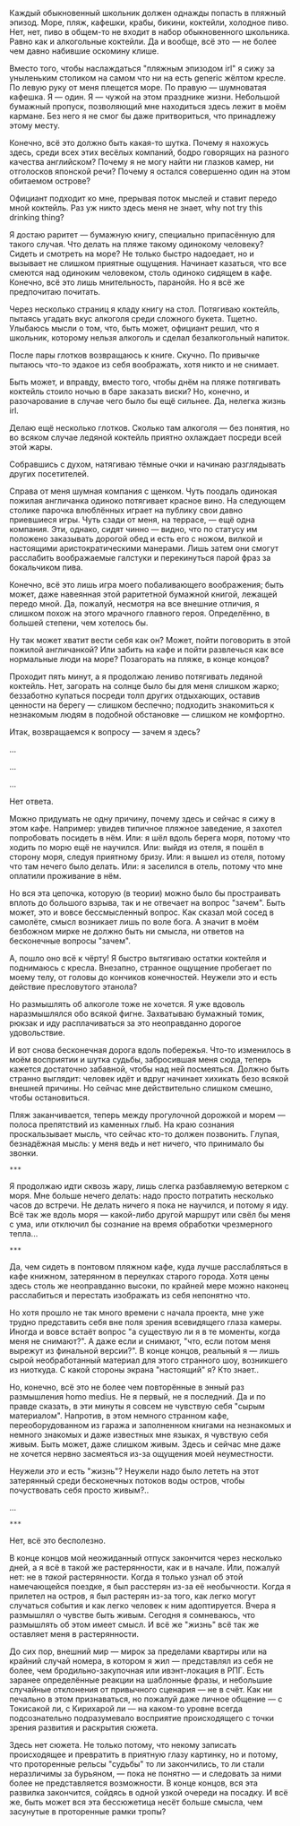 Каждый обыкновенный школьник должен однажды попасть в пляжный эпизод. Море,
пляж, кафешки, крабы, бикини, коктейли, холодное пиво. Нет, нет, пиво в общем-то
не входит в набор обыкновенного школьника. Равно как и алкогольные коктейли. Да
и вообще, всё это — не более чем давно набившие оскомину клише.

Вместо того, чтобы наслаждаться "пляжным эпизодом irl" я сижу за уныленьким
столиком на самом что ни на есть generic жёлтом кресле. По левую руку от меня
плещется море. По правую — шумноватая кафешка. Я — один. Я — чужой на этом
празднике жизни. Небольшой бумажный пропуск, позволяющий мне находиться здесь
лежит в моём кармане. Без него я не смог бы даже притвориться, что принадлежу
этому месту.

Конечно, всё это должно быть какая-то шутка. Почему я нахожусь здесь, среди всех
этих весёлых компаний, бодро говорящих на разного качества английском? Почему я
не могу найти ни глазков камер, ни отголосков японской речи? Почему я остался
совершенно один на этом обитаемом острове?

Официант подходит ко мне, прерывая поток мыслей и ставит передо мной коктейль.
Раз уж никто здесь меня не знает, why not try this drinking thing?

Я достаю раритет — бумажную книгу, специально припасённую для такого случая. Что
делать на пляже такому одинокому человеку? Сидеть и смотреть на море? Не только
быстро надоедает, но и вызывает не слишком приятные ощущения. Начинает казаться,
что все смеются над одиноким человеком, столь одиноко сидящем в кафе. Конечно,
всё это лишь мнительность, паранойя. Но я всё же предпочитаю почитать.

Через несколько страниц я кладу книгу на стол. Потягиваю коктейль, пытаясь
угадать вкус алкоголя среди сложного букета. Тщетно. Улыбаюсь мысли о том, что,
быть может, официант решил, что я школьник, которому нельзя алкоголь и сделал
безалкогольный напиток.

После пары глотков возвращаюсь к книге. Скучно. По привычке пытаюсь что-то
эдакое из себя воображать, хотя никто и не снимает.

Быть может, и вправду, вместо того, чтобы днём на пляже потягивать коктейль
стоило ночью в баре заказать виски? Но, конечно, и разочарование в случае чего
было бы ещё сильнее. Да, нелегка жизнь irl.

Делаю ещё несколько глотков. Сколько там алкоголя — без понятия, но во всяком
случае ледяной коктейль приятно охлаждает посреди всей этой жары.

Собравшись с духом, натягиваю тёмные очки и начинаю разглядывать других
посетителей.

Справа от меня шумная компания с щенком. Чуть поодаль одинокая пожилая
англичанка одиноко потягивает красное вино. На следующем столике парочка
влюблённых играет на публику свои давно приевшиеся игры. Чуть сзади от меня, на
террасе, — ещё одна компания. Эти, однако, сидят чинно — видно, что по статусу
им положено заказывать дорогой обед и есть его с ножом, вилкой и настоящими
аристократическими манерами. Лишь затем они смогут расслабить воображаемые
галстуки и перекинуться парой фраз за бокальчиком пива.

Конечно, всё это лишь игра моего побаливающего воображения; быть может, даже
навеянная этой раритетной бумажной книгой, лежащей передо мной. Да, пожалуй,
несмотря на все внешние отличия, я слишком похож на этого мрачного главного
героя. Определённо, в большей степени, чем хотелось бы.

Ну так может хватит вести себя как он? Может, пойти поговорить в этой пожилой
англичанкой? Или забить на кафе и пойти развлечься как все нормальные люди на
море? Позагорать на пляже, в конце концов?

Проходит пять минут, а я продолжаю лениво потягивать ледяной коктейль. Нет,
загорать на солнце было бы для меня слишком жарко; беззаботно купаться посреди
толп других отдыхающих, оставив ценности на берегу — слишком беспечно; подходить
знакомиться к незнакомым людям в подобной обстановке — слишком не комфортно.

Итак, возвращаемся к вопросу — зачем я здесь?

...

...

...

Нет ответа.

Можно придумать не одну причину, почему здесь и сейчас я сижу в этом кафе.
Например: увидев типичное пляжное заведение, я захотел попробовать посидеть в
нём. Или: я шёл вдоль берега моря, потому что ходить по морю ещё не научился.
Или: выйдя из отеля, я пошёл в сторону моря, следуя приятному бризу. Или: я
вышел из отеля, потому что там нечего было делать. Или: я заселился в отель,
потому что мне оплатили проживание в нём.

Но вся эта цепочка, которую (в теории) можно было бы простраивать вплоть до
большого взрыва, так и не отвечает на вопрос "зачем". Быть может, это и вовсе
бессмысленный вопрос. Как сказал мой сосед в самолёте, смысл возникает лишь по
воле бога. А значит в моём безбожном мирке не должно быть ни смысла, ни ответов
на бесконечные вопросы "зачем".

А, пошло оно всё к чёрту! Я быстро вытягиваю остатки коктейля и поднимаюсь с
кресла. Внезапно, странное ощущение пробегает по моему телу, от головы до
кончиков конечностей. Неужели это и есть действие пресловутого этанола?

Но размышлять об алкоголе тоже не хочется. Я уже вдоволь наразмышлялся обо
всякой фигне. Захватываю бумажный томик, рюкзак и иду расплачиваться за это
неоправданно дорогое удовольствие.

И вот снова бесконечная дорога вдоль побережья. Что-то изменилось в моём
восприятии и шутка судьбы, забросившая меня сюда, теперь кажется достаточно
забавной, чтобы над ней посмеяться. Должно быть странно выглядит: человек идёт и
вдруг начинает хихикать безо всякой внешней причины. Но сейчас мне действительно
слишком смешно, чтобы остановиться.

Пляж заканчивается, теперь между прогулочной дорожкой и морем — полоса
препятствий из каменных глыб. На краю сознания проскальзывает мысль, что сейчас
кто-то должен позвонить. Глупая, безнадёжная мысль: у меня ведь и нет ничего,
что принимало бы звонки.

    ***

Я продолжаю идти сквозь жару, лишь слегка разбавляемую ветерком с моря. Мне
больше нечего делать: надо просто потратить несколько часов до встречи. Не
делать ничего я пока не научился, и потому я иду. Всё так же вдоль моря —
какой-либо другой маршрут или свёл бы меня с ума, или отключил бы сознание на
время обработки чрезмерного тепла...

    ***

Да, чем сидеть в понтовом пляжном кафе, куда лучше расслабляться в кафе книжном,
затерянном в переулках старого города. Хотя цены здесь столь же неоправданно
высоки, по крайней мере можно наконец расслабиться и перестать изображать из
себя непонятно что.

Но хотя прошло не так много времени с начала проекта, мне уже трудно представить
себя вне поля зрения всевидящего глаза камеры. Иногда и вовсе встаёт вопрос "а
существую ли я в те моменты, когда меня не снимают?". А даже если и снимают,
"что, если потом меня вырежут из финальной версии?". В конце концов, реальный я
— лишь сырой необработанный материал для этого странного шоу, возникшего из
ниоткуда. С какой стороны экрана "настоящий" я? Кто знает..

Но, конечно, всё это не более чем повторённые в энный раз размышления homo
medius. Не я первый, не я последний. Да и по правде сказать, в эти минуты я
совсем не чувствую себя "сырым материалом". Напротив, в этом немного странном
кафе, переоборудованном из гаража и заполненном книгами на незнакомых и немного
знакомых и даже известных мне языках, я чувствую себя живым. Быть может, даже
слишком живым. Здесь и сейчас мне даже не хочется нервно засмеяться из-за
ощущения моей неуместности.

Неужели *это* и есть "жизнь"? Неужели надо было лететь на этот затерянный среди
бесконечных потоков воды остров, чтобы почуствовать себя просто живым?..

...

    ***

Нет, всё это бесполезно.

В конце концов мой неожиданный отпуск закончится через несколько дней, а я всё в
такой же растерянности, как и в начале. Или, пожалуй нет: не в *такой*
растерянности. Когда я только узнал об этой намечающейся поездке, я был
расстерян из-за её необычности. Когда я прилетел на остров, я был растерян из-за
того, как легко могут случаться события и как легко человек к ним
адоптируется. Вчера я размышлял о чувстве быть живым. Сегодня я сомневаюсь, что
размышлять об этом имеет смысл. И всё же "жизнь" всё так же оставляет меня в
растерянности.

До сих пор, внешний мир — мирок за пределами квартиры или на крайний случай
номера, в котором я жил — представлял из себя не более, чем бродильно-закупочная
или ивэнт-локация в РПГ. Есть заранее определённые реакции на шаблонные фразы, и
небольшие случайные отклонения от привычного сценария — не в счёт. Как ни
печально в этом признаваться, но пожалуй даже личное общение — с Токисакой ли, с
Кирихарой ли — на каком-то уровне всегда подсознательно подразумевало восприятие
происходящего с точки зрения развития и раскрытия сюжета.

Здесь нет сюжета. Не только потому, что некому записать происходящее и
превратить в приятную глазу картинку, но и потому, что проторенные рельсы
"судьбы" то ли закончились, то ли стали неразличимы за бурьяном, — пока не
понятно — и следовать за ними более не представляется возможности. В конце
концов, вся эта развилка закончится, сойдясь в одной узкой очереди на посадку. И
всё же, быть может вся эта бессюжетица несёт больше смысла, чем засунутые в
проторенные рамки тропы?
